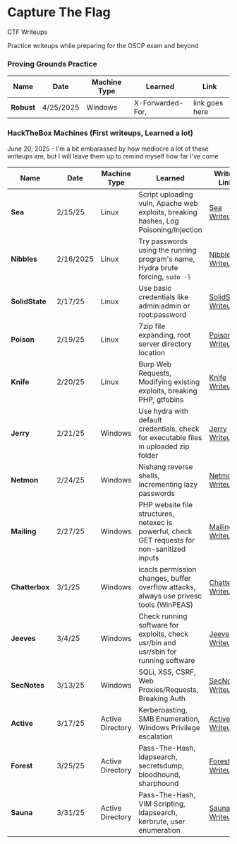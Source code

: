 # Capture The Flag

CTF Writeups

Practice writeups while preparing for the OSCP exam and beyond

### Proving Grounds Practice

| Name          | Date      | Machine Type | Learned          | Link           |
| ------------- | --------- | ------------ | ---------------- | -------------- |
| <b>Robust</b> | 4/25/2025 | Windows      | X-Forwarded-For, | link goes here |

### HackTheBox Machines (First writeups, Learned a lot)

<p>
June 20, 2025 - I'm a bit embarassed by how mediocre a lot of these writeups are, but I will leave them up to remind myself how far I've come
</p>

| Name              | Date      | Machine Type     | Learned                                                                                       | Writeup Links                                                     |
| ----------------- | --------- | ---------------- | --------------------------------------------------------------------------------------------- | ----------------------------------------------------------------- |
| <b>Sea</b>        | 2/15/25   | Linux            | Script uploading vuln, Apache web exploits, breaking hashes, Log Poisoning/Injection          | [Sea Writeup](HackTheBox/Linux/Sea/sea.md)                        |
| <b>Nibbles</b>    | 2/16/2025 | Linux            | Try passwords using the running program's name, Hydra brute forcing, `sudo -l`                | [Nibbles Writeup](HackTheBox/Linux/Nibbles/nibbles.md)            |
| <b>SolidState</b> | 2/17/25   | Linux            | Use basic credentials like admin:admin or root:password                                       | [SolidState Writeup](HacktheBox/Linux/SolidState/solidstate.md)   |
| <b>Poison</b>     | 2/19/25   | Linux            | 7zip file expanding, root server directory location                                           | [Poison Writeup](HacktheBox/Linux/Poison/poison.md)               |
| <b>Knife</b>      | 2/20/25   | Linux            | Burp Web Requests, Modifying existing exploits, breaking PHP, gtfobins                        | [Knife Writeup](Hackthebox/Linux/Knife/knife.md)                  |
| <b>Jerry</b>      | 2/21/25   | Windows          | Use hydra with default credentials, check for executable files in uploaded zip folder         | [Jerry Writeup](HacktheBox/Windows/Jerry/jerry-writeup.md)        |
| <b>Netmon</b>     | 2/24/25   | Windows          | Nishang reverse shells, incrementing lazy passwords                                           | [Netmon Writeup](HacktheBox/Windows/Netmon/netmon.md)             |
| <b>Mailing</b>    | 2/27/25   | Windows          | PHP website file structures, netexec is powerful, check GET requests for non-sanitized inputs | [Mailing Writeup](HacktheBox/Windows/Mailing/mailing.md)          |
| <b>Chatterbox</b> | 3/1/25    | Windows          | icacls permission changes, buffer overflow attacks, always use privesc tools (WinPEAS)        | [Chatterbox Writeup](HacktheBox/Windows/Chatterbox/chatterbox.md) |
| <b>Jeeves</b>     | 3/4/25    | Windows          | Check running software for exploits, check usr/bin and usr/sbin for running software          | [Jeeves Writeup](HacktheBox/Windows/Jeeves/jeeves.md)             |
| <b>SecNotes</b>   | 3/13/25   | Windows          | SQLi, XSS, CSRF, Web Proxies/Requests, Breaking Auth                                          | [SecNotes Writeup](HackTheBox/Windows/SecNotes/secnotes.md)       |
| <b>Active</b>     | 3/17/25   | Active Directory | Kerberoasting, SMB Enumeration, Windows Privilege escalation                                  | [Active Writeup](ActiveDirectory/Lab-Active/active-writeup.md)    |
| <b>Forest</b>     | 3/25/25   | Active Directory | Pass-The-Hash, ldapsearch, secretsdump, bloodhound, sharphound                                | [Forest Writeup](ActiveDirectory/Lab-Forest/forest-writeup.md)    |
| <b>Sauna</b>      | 3/31/25   | Active Directory | Pass-The-Hash, VIM Scripting, ldapsearch, kerbrute, user enumeration                          | [Sauna Writeup](ActiveDirectory/Lab-Sauna/sauna-writeup.md)       |
